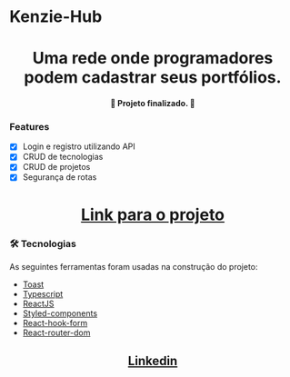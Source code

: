 # Kenzie-Hub

<h1 align="center">Uma rede onde programadores podem cadastrar seus portfólios.</h1>

<h4 align="center"> 
	🚀 Projeto finalizado. 🚀
</h4>

### Features

- [x] Login e registro utilizando API
- [x] CRUD de tecnologias
- [x] CRUD de projetos
- [x] Segurança de rotas

<h1 align="center">
  <a href="https://kenzie-hub-project-two.vercel.app/">Link para o projeto</a>
</h1>

### 🛠 Tecnologias

As seguintes ferramentas foram usadas na construção do projeto:

- [Toast](https://react-hot-toast.com/)
- [Typescript](https://www.typescriptlang.org/pt/docs/)
- [ReactJS](https://pt-br.reactjs.org/)
- [Styled-components](https://styled-components.com/docs/basics)
- [React-hook-form](https://react-hook-form.com/ts/)
- [React-router-dom](https://reactrouter.com/web/guides/quick-start)

<h2 align="center"><a href="https://www.linkedin.com/in/phmc99/">Linkedin</a></h2>
